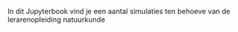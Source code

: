 In dit Jupyterbook vind je een aantal simulaties ten behoeve van de lerarenopleiding natuurkunde

```{tableofcontents}
```
